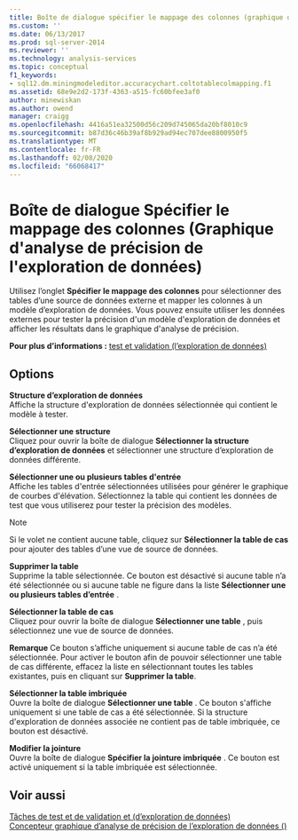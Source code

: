```yaml
---
title: Boîte de dialogue spécifier le mappage des colonnes (graphique d’analyse de précision de l’exploration de données) | Microsoft Docs
ms.custom: ''
ms.date: 06/13/2017
ms.prod: sql-server-2014
ms.reviewer: ''
ms.technology: analysis-services
ms.topic: conceptual
f1_keywords:
- sql12.dm.miningmodeleditor.accuracychart.coltotablecolmapping.f1
ms.assetid: 68e9e2d2-173f-4363-a515-fc60bfee3af0
author: minewiskan
ms.author: owend
manager: craigg
ms.openlocfilehash: 4416a51ea32500d56c209d745065da20bf8010c9
ms.sourcegitcommit: b87d36c46b39af8b929ad94ec707dee8800950f5
ms.translationtype: MT
ms.contentlocale: fr-FR
ms.lasthandoff: 02/08/2020
ms.locfileid: "66068417"
---
```

# <a name="specify-column-mapping-dialog-box-mining-accuracy-chart"></a>Boîte de dialogue Spécifier le mappage des colonnes (Graphique d'analyse de précision de l'exploration de données)
  Utilisez l’onglet **Spécifier le mappage des colonnes** pour sélectionner des tables d’une source de données externe et mapper les colonnes à un modèle d’exploration de données. Vous pouvez ensuite utiliser les données externes pour tester la précision d'un modèle d'exploration de données et afficher les résultats dans le graphique d'analyse de précision.  
  
 **Pour plus d’informations :** [test et validation &#40;l’exploration de données&#41;](data-mining/testing-and-validation-data-mining.md)  
  
## <a name="options"></a>Options  
 **Structure d’exploration de données**  
 Affiche la structure d'exploration de données sélectionnée qui contient le modèle à tester.  
  
 **Sélectionner une structure**  
 Cliquez pour ouvrir la boîte de dialogue **Sélectionner la structure d’exploration de données** et sélectionner une structure d’exploration de données différente.  
  
 **Sélectionner une ou plusieurs tables d'entrée**  
 Affiche les tables d'entrée sélectionnées utilisées pour générer le graphique de courbes d'élévation. Sélectionnez la table qui contient les données de test que vous utiliserez pour tester la précision des modèles.  
  
> [!NOTE]  
>  Si le volet ne contient aucune table, cliquez sur **Sélectionner la table de cas** pour ajouter des tables d’une vue de source de données.  
  
 **Supprimer la table**  
 Supprime la table sélectionnée. Ce bouton est désactivé si aucune table n’a été sélectionnée ou si aucune table ne figure dans la liste **Sélectionner une ou plusieurs tables d’entrée** .  
  
 **Sélectionner la table de cas**  
 Cliquez pour ouvrir la boîte de dialogue **Sélectionner une table** , puis sélectionnez une vue de source de données.  
  
 **Remarque** Ce bouton s’affiche uniquement si aucune table de cas n’a été sélectionnée. Pour activer le bouton afin de pouvoir sélectionner une table de cas différente, effacez la liste en sélectionnant toutes les tables existantes, puis en cliquant sur **Supprimer la table**.  
  
 **Sélectionner la table imbriquée**  
 Ouvre la boîte de dialogue **Sélectionner une table** . Ce bouton s'affiche uniquement si une table de cas a été sélectionnée. Si la structure d'exploration de données associée ne contient pas de table imbriquée, ce bouton est désactivé.  
  
 **Modifier la jointure**  
 Ouvre la boîte de dialogue **Spécifier la jointure imbriquée** . Ce bouton est activé uniquement si la table imbriquée est sélectionnée.  
  
## <a name="see-also"></a>Voir aussi  
 [Tâches de test et de validation et &#40;d’exploration de données&#41;](data-mining/testing-and-validation-tasks-and-how-tos-data-mining.md)   
 [Concepteur graphique d’analyse de précision de l’exploration de données &#40;&#41;](mining-accuracy-chart-designer-data-mining.md)  
  
  
